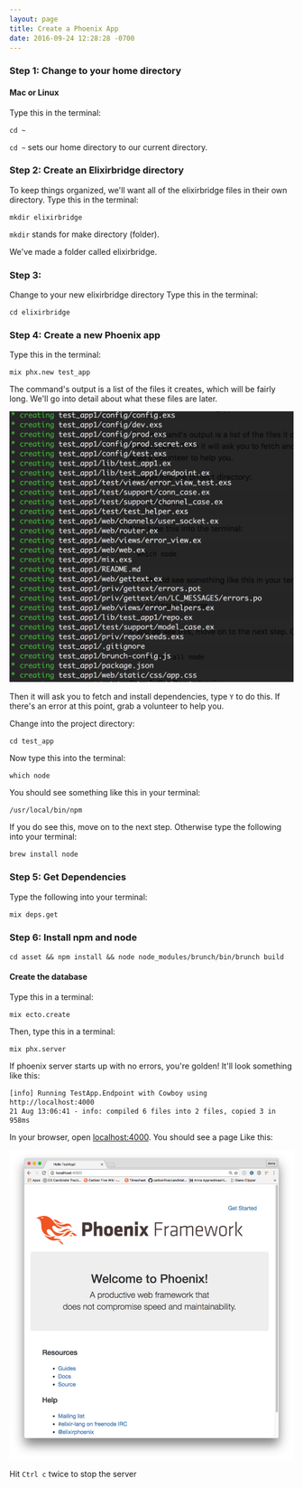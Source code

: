 ```yaml
---
layout: page
title: Create a Phoenix App
date: 2016-09-24 12:28:28 -0700
---
```


### Step 1: Change to your home directory

#### Mac or Linux
Type this in the terminal:

```
cd ~
```

`cd ~` sets our home directory to our current directory.

### Step 2: Create an Elixirbridge directory

To keep things organized, we'll want all of the elixirbridge files in their own directory. Type this in the terminal:

```
mkdir elixirbridge
```
`mkdir` stands for make directory (folder).

We've made a folder called elixirbridge.

### Step 3:
Change to your new elixirbridge directory
Type this in the terminal:

```
cd elixirbridge
```

### Step 4: Create a new Phoenix app
Type this in the terminal:

```
mix phx.new test_app
```

The command's output is a list of the files it creates, which will be fairly long. We'll go into detail about what these files are later.

![phoenix app output](/assets/phoenix-new-app-output.png)

Then it will ask you to fetch and install dependencies, type `Y` to do this. If there's an error at this point, grab a volunteer to help you.

Change into the project directory:

```
cd test_app
```

Now type this into the terminal:

```
which node
```

You should see something like this in your terminal:

```
/usr/local/bin/npm
```

If you do see this, move on to the next step.
Otherwise type the following into your terminal:

```
brew install node
```

### Step 5: Get Dependencies

Type the following into your terminal:

```
mix deps.get
```

### Step 6: Install npm and node

```
cd asset && npm install && node node_modules/brunch/bin/brunch build
```

#### Create the database

Type this in a terminal:

```
mix ecto.create
```

Then, type this in a terminal:
```
mix phx.server
```

If phoenix server starts up with no errors, you're golden! It'll look something like this:

```
[info] Running TestApp.Endpoint with Cowboy using http://localhost:4000
21 Aug 13:06:41 - info: compiled 6 files into 2 files, copied 3 in 958ms
```

In your browser, open [localhost:4000](http://localhost:4000). You should see a page Like this:

![](/assets/welcome-to-phoenix.png)


Hit `Ctrl c` twice to stop the server
